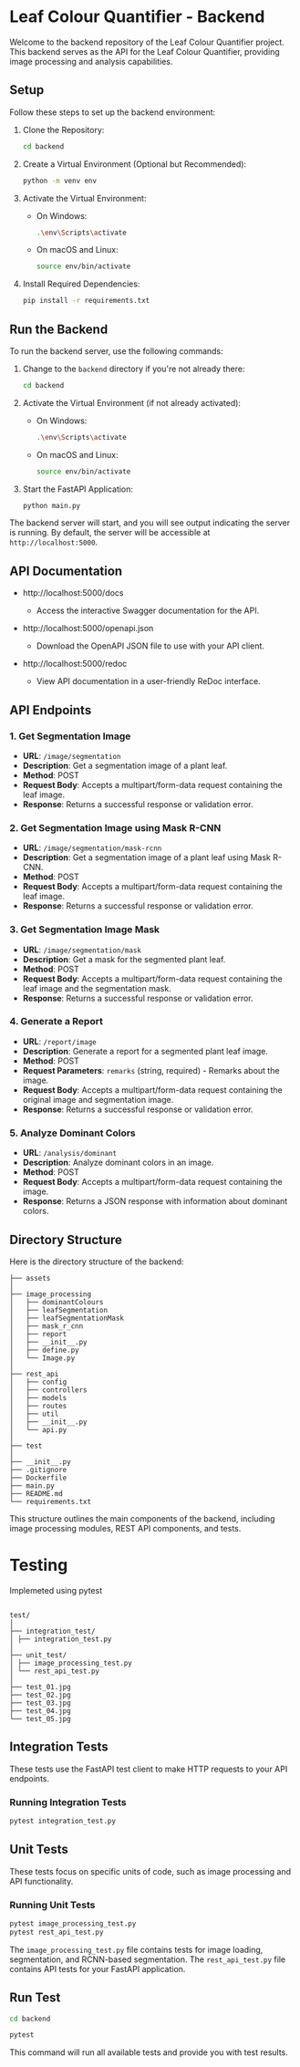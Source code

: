 # Leaf Colour Quantifier - Backend

Welcome to the backend repository of the Leaf Colour Quantifier project. This backend serves as the API for the Leaf Colour Quantifier, providing image processing and analysis capabilities.

## Setup

Follow these steps to set up the backend environment:

1. Clone the Repository:

   ```bash
   cd backend
   ```

2. Create a Virtual Environment (Optional but Recommended):

   ```bash
   python -m venv env
   ```

3. Activate the Virtual Environment:

   - On Windows:

     ```bash
     .\env\Scripts\activate
     ```

   - On macOS and Linux:

     ```bash
     source env/bin/activate
     ```

4. Install Required Dependencies:

   ```bash
   pip install -r requirements.txt
   ```

## Run the Backend

To run the backend server, use the following commands:

1. Change to the `backend` directory if you're not already there:

   ```bash
   cd backend
   ```

2. Activate the Virtual Environment (if not already activated):

   - On Windows:

     ```bash
     .\env\Scripts\activate
     ```

   - On macOS and Linux:

     ```bash
     source env/bin/activate
     ```

3. Start the FastAPI Application:

   ```bash
   python main.py
   ```

The backend server will start, and you will see output indicating the server is running. By default, the server will be accessible at `http://localhost:5000`.

## API Documentation

- http://localhost:5000/docs

  - Access the interactive Swagger documentation for the API.

- http://localhost:5000/openapi.json

  - Download the OpenAPI JSON file to use with your API client.

- http://localhost:5000/redoc
  - View API documentation in a user-friendly ReDoc interface.

## API Endpoints

### 1. Get Segmentation Image

- **URL**: `/image/segmentation`
- **Description**: Get a segmentation image of a plant leaf.
- **Method**: POST
- **Request Body**: Accepts a multipart/form-data request containing the leaf image.
- **Response**: Returns a successful response or validation error.

### 2. Get Segmentation Image using Mask R-CNN

- **URL**: `/image/segmentation/mask-rcnn`
- **Description**: Get a segmentation image of a plant leaf using Mask R-CNN.
- **Method**: POST
- **Request Body**: Accepts a multipart/form-data request containing the leaf image.
- **Response**: Returns a successful response or validation error.

### 3. Get Segmentation Image Mask

- **URL**: `/image/segmentation/mask`
- **Description**: Get a mask for the segmented plant leaf.
- **Method**: POST
- **Request Body**: Accepts a multipart/form-data request containing the leaf image and the segmentation mask.
- **Response**: Returns a successful response or validation error.

### 4. Generate a Report

- **URL**: `/report/image`
- **Description**: Generate a report for a segmented plant leaf image.
- **Method**: POST
- **Request Parameters**: `remarks` (string, required) - Remarks about the image.
- **Request Body**: Accepts a multipart/form-data request containing the original image and segmentation image.
- **Response**: Returns a successful response or validation error.

### 5. Analyze Dominant Colors

- **URL**: `/analysis/dominant`
- **Description**: Analyze dominant colors in an image.
- **Method**: POST
- **Request Body**: Accepts a multipart/form-data request containing the image.
- **Response**: Returns a JSON response with information about dominant colors.

## Directory Structure

Here is the directory structure of the backend:

```
├── assets
│
├── image_processing
│   ├── dominantColours
│   ├── leafSegmentation
│   ├── leafSegmentationMask
│   ├── mask_r_cnn
│   ├── report
│   ├── __init__.py
│   ├── define.py
│   └── Image.py
│
├── rest_api
│   ├── config
│   ├── controllers
│   ├── models
│   ├── routes
│   ├── util
│   ├── __init__.py
│   └── api.py
│
├── test
│
├── __init__.py
├── .gitignore
├── Dockerfile
├── main.py
├── README.md
└── requirements.txt
```

This structure outlines the main components of the backend, including image processing modules, REST API components, and tests.

# Testing

Implemeted using pytest

```

test/
│
├── integration_test/
│ ├── integration_test.py
│
├── unit_test/
│ ├── image_processing_test.py
│ └── rest_api_test.py
│
├── test_01.jpg
├── test_02.jpg
├── test_03.jpg
├── test_04.jpg
└── test_05.jpg

```

## Integration Tests

These tests use the FastAPI test client to make HTTP requests to your API endpoints.

### Running Integration Tests

```bash
pytest integration_test.py
```

## Unit Tests

These tests focus on specific units of code, such as image processing and API functionality.

### Running Unit Tests

```bash
pytest image_processing_test.py
pytest rest_api_test.py
```

The `image_processing_test.py` file contains tests for image loading, segmentation, and RCNN-based segmentation.
The `rest_api_test.py` file contains API tests for your FastAPI application.

## Run Test

```bash
cd backend
```

```bash
pytest
```

This command will run all available tests and provide you with test results.
